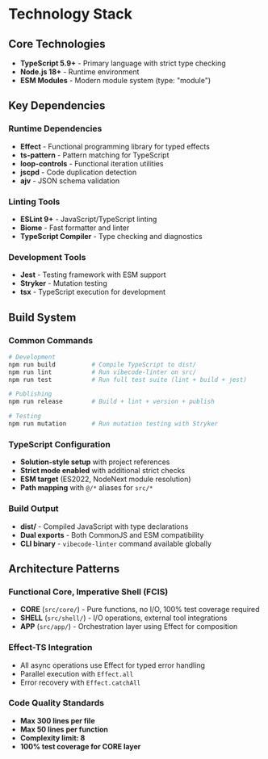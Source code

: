 # Technology Stack

## Core Technologies

- **TypeScript 5.9+** - Primary language with strict type checking
- **Node.js 18+** - Runtime environment
- **ESM Modules** - Modern module system (type: "module")

## Key Dependencies

### Runtime Dependencies
- **Effect** - Functional programming library for typed effects
- **ts-pattern** - Pattern matching for TypeScript
- **loop-controls** - Functional iteration utilities
- **jscpd** - Code duplication detection
- **ajv** - JSON schema validation

### Linting Tools
- **ESLint 9+** - JavaScript/TypeScript linting
- **Biome** - Fast formatter and linter
- **TypeScript Compiler** - Type checking and diagnostics

### Development Tools
- **Jest** - Testing framework with ESM support
- **Stryker** - Mutation testing
- **tsx** - TypeScript execution for development

## Build System

### Common Commands

```bash
# Development
npm run build          # Compile TypeScript to dist/
npm run lint           # Run vibecode-linter on src/
npm run test           # Run full test suite (lint + build + jest)

# Publishing
npm run release        # Build + lint + version + publish

# Testing
npm run mutation       # Run mutation testing with Stryker
```

### TypeScript Configuration

- **Solution-style setup** with project references
- **Strict mode enabled** with additional strict checks
- **ESM target** (ES2022, NodeNext module resolution)
- **Path mapping** with `@/*` aliases for `src/*`

### Build Output

- **dist/** - Compiled JavaScript with type declarations
- **Dual exports** - Both CommonJS and ESM compatibility
- **CLI binary** - `vibecode-linter` command available globally

## Architecture Patterns

### Functional Core, Imperative Shell (FCIS)
- **CORE** (`src/core/`) - Pure functions, no I/O, 100% test coverage required
- **SHELL** (`src/shell/`) - I/O operations, external tool integrations
- **APP** (`src/app/`) - Orchestration layer using Effect for composition

### Effect-TS Integration
- All async operations use Effect for typed error handling
- Parallel execution with `Effect.all`
- Error recovery with `Effect.catchAll`

### Code Quality Standards
- **Max 300 lines per file**
- **Max 50 lines per function**
- **Complexity limit: 8**
- **100% test coverage for CORE layer**